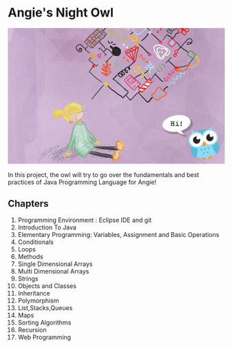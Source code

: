 # Angie's Night Owl
![Alt text](/misc/cover.jpg?raw=true "Angie's Night Owl")

In this project, the owl will try to go over the fundamentals and best practices of Java Programming Language for Angie!

<h2>Chapters</h2>

<ol>
  <li>Programming Environment : Eclipse IDE and git</li>
  <li>Introduction To Java</li>
  <li>Elementary Programming: Variables, Assignment and Basic Operations</li>
  <li>Conditionals</li>
  <li>Loops</li>
  <li>Methods</li>
  <li>Single Dimensional Arrays</li>
  <li>Multi Dimensional Arrays</li>
  <li>Strings</li>
  <li>Objects and Classes</li>
  <li>Inheritance</li>
  <li>Polymorphism</li>
  <li>List,Stacks,Queues</li>
  <li>Maps</li>
  <li>Sorting Algorithms</li>
  <li>Recursion</li>
  <li>Web Programming</li>
</ol>
